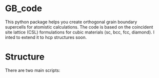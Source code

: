 # GB_code
This python package helps you create orthogonal grain boundary supercells for atomistic calculations. The code is based on the 
coincident site lattice (CSL) formulations for cubic materials (sc, bcc, fcc, diamond). I inted to extend it to hcp structures soon.

# Structure
There are two main scripts: 
